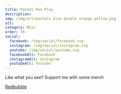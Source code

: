 ```yaml
---
title: Pastel Pen Play
description: 
img: /img/art/pastels blue purple orange yellow.png
alt: 
category: Misc
order: 78
social:
  facebook: /img/social/facebook.svg
  instagram: /img/social/instagram.svg
  youtube: /img/social/youtube.svg
  facebookAlt: Facebook
  instagramAlt: Instagram
  youtubeAlt: Youtube
---
```

Like what you see? Support me with some merch

<a href='https://www.redbubble.com/shop/ap/104111266' class="btn btn-primary store-link">
Redbubble
</a>

